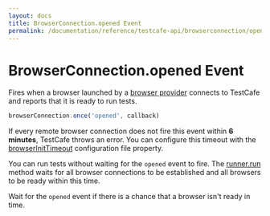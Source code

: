 ```yaml
---
layout: docs
title: BrowserConnection.opened Event
permalink: /documentation/reference/testcafe-api/browserconnection/opened.html
---
```

# BrowserConnection.opened Event

Fires when a browser launched by a [browser provider](../../../guides/extend-testcafe/browser-provider-plugin.md#implement-the-browser-provider) connects to TestCafe and reports that it is ready to run tests.

```js
browserConnection.once('opened', callback)
```

If every remote browser connection does not fire this event within **6 minutes**, TestCafe throws an error. You can configure this timeout with the [browserInitTimeout](../../configuration-file.md#browserinittimeout) configuration file property.

You can run tests without waiting for the `opened` event to fire.  The [runner.run](../runner/run.md) method waits for all browser connections to be established and all browsers to be ready within this time.

Wait for the `opened` event if there is a chance that a browser isn't ready in time.
